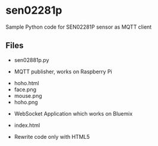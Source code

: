 # sen02281p
Sample Python code for SEN02281P sensor as MQTT client

## Files

* sen02881p.py

 - MQTT publisher, works on Raspberry Pi

* hoho.html
* face.png
* mouse.png
* hoho.png

 - WebSocket Application which works on Bluemix

* index.html

 - Rewrite code only with HTML5


